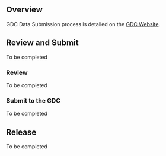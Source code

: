 ## Overview

GDC Data Submission process is detailed on the [GDC Website]( https://gdc.nci.nih.gov/submit-data/data-submission-processes-and-tools).

## Review and Submit

To be completed

### Review

To be completed

### Submit to the GDC

To be completed


## Release

To be completed